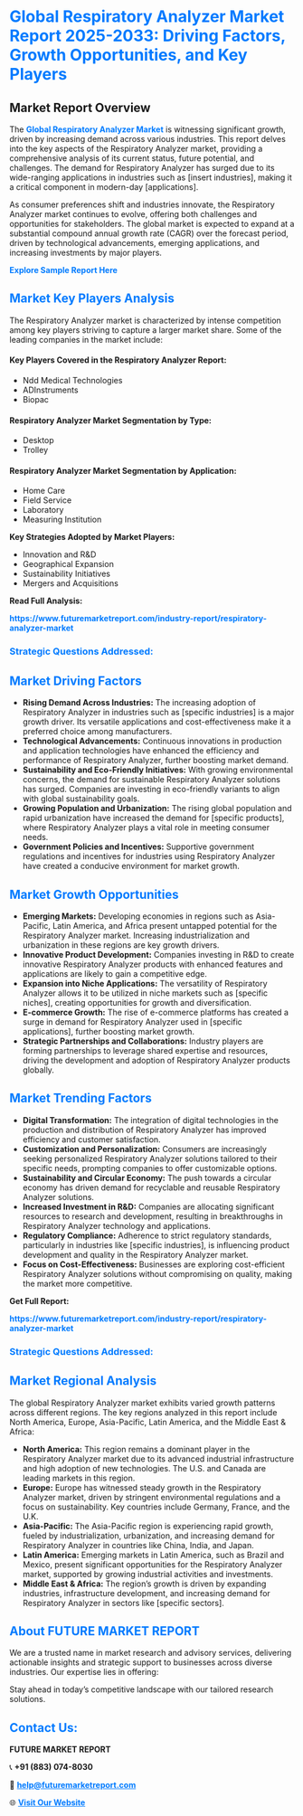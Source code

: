 <h1 style="color: #007BFF;">Global Respiratory Analyzer Market Report 2025-2033: Driving Factors, Growth Opportunities, and Key Players</h1>

<section id="overview">
<h2>Market Report Overview</h2>
<p>The <a href="https://www.futuremarketreport.com/industry-report/respiratory-analyzer-market" style="color: #007BFF; text-decoration: none;"><strong>Global Respiratory Analyzer Market</strong></a> is witnessing significant growth, driven by increasing demand across various industries. This report delves into the key aspects of the Respiratory Analyzer market, providing a comprehensive analysis of its current status, future potential, and challenges. The demand for Respiratory Analyzer has surged due to its wide-ranging applications in industries such as [insert industries], making it a critical component in modern-day [applications].</p>
<p>As consumer preferences shift and industries innovate, the Respiratory Analyzer market continues to evolve, offering both challenges and opportunities for stakeholders. The global market is expected to expand at a substantial compound annual growth rate (CAGR) over the forecast period, driven by technological advancements, emerging applications, and increasing investments by major players.</p>
</section>

<section id="overview">
<p><a href="https://www.futuremarketreport.com/request-sample/reportId=77769" style="color: #007BFF; text-decoration: none;"><strong>Explore Sample Report Here</strong></a></p>
</section>

<section id="key-players">
<h2 style="color: #007BFF;">Market Key Players Analysis</h2>
<p>The Respiratory Analyzer market is characterized by intense competition among key players striving to capture a larger market share. Some of the leading companies in the market include:</p>
<h4>Key Players Covered in the Respiratory Analyzer Report:</h4>
<ul><li>Ndd Medical Technologies</li><li>ADInstruments</li><li>Biopac</li></ul>
<h4>Respiratory Analyzer Market Segmentation by Type:</h4>
<ul><li>Desktop</li><li>Trolley</li></ul>

<h4>Respiratory Analyzer Market Segmentation by Application:</h4>
<ul><li>Home Care</li><li>Field Service</li><li>Laboratory</li><li>Measuring Institution</li></ul>
<p><strong>Key Strategies Adopted by Market Players:</strong></p>
<ul>
<li>Innovation and R&D</li>
<li>Geographical Expansion</li>
<li>Sustainability Initiatives</li>
<li>Mergers and Acquisitions</li>
</ul>
</section>

<section>
<p><strong>Read Full Analysis: </strong></p><a href="https://www.futuremarketreport.com/industry-report/respiratory-analyzer-market" style="color: #007BFF; text-decoration: none;"><strong>https://www.futuremarketreport.com/industry-report/respiratory-analyzer-market</strong></a>
<h3 style="color: #007BFF;">Strategic Questions Addressed:</h3>
</section>

<section id="driving-factors">
<h2 style="color: #007BFF;">Market Driving Factors</h2>
<ul>
<li><strong>Rising Demand Across Industries:</strong> The increasing adoption of Respiratory Analyzer in industries such as [specific industries] is a major growth driver. Its versatile applications and cost-effectiveness make it a preferred choice among manufacturers.</li>
<li><strong>Technological Advancements:</strong> Continuous innovations in production and application technologies have enhanced the efficiency and performance of Respiratory Analyzer, further boosting market demand.</li>
<li><strong>Sustainability and Eco-Friendly Initiatives:</strong> With growing environmental concerns, the demand for sustainable Respiratory Analyzer solutions has surged. Companies are investing in eco-friendly variants to align with global sustainability goals.</li>
<li><strong>Growing Population and Urbanization:</strong> The rising global population and rapid urbanization have increased the demand for [specific products], where Respiratory Analyzer plays a vital role in meeting consumer needs.</li>
<li><strong>Government Policies and Incentives:</strong> Supportive government regulations and incentives for industries using Respiratory Analyzer have created a conducive environment for market growth.</li>
</ul>
</section>

<section id="growth-opportunities">
<h2 style="color: #007BFF;">Market Growth Opportunities</h2>
<ul>
<li><strong>Emerging Markets:</strong> Developing economies in regions such as Asia-Pacific, Latin America, and Africa present untapped potential for the Respiratory Analyzer market. Increasing industrialization and urbanization in these regions are key growth drivers.</li>
<li><strong>Innovative Product Development:</strong> Companies investing in R&D to create innovative Respiratory Analyzer products with enhanced features and applications are likely to gain a competitive edge.</li>
<li><strong>Expansion into Niche Applications:</strong> The versatility of Respiratory Analyzer allows it to be utilized in niche markets such as [specific niches], creating opportunities for growth and diversification.</li>
<li><strong>E-commerce Growth:</strong> The rise of e-commerce platforms has created a surge in demand for Respiratory Analyzer used in [specific applications], further boosting market growth.</li>
<li><strong>Strategic Partnerships and Collaborations:</strong> Industry players are forming partnerships to leverage shared expertise and resources, driving the development and adoption of Respiratory Analyzer products globally.</li>
</ul>
</section>

<section id="trending-factors">
<h2 style="color: #007BFF;">Market Trending Factors</h2>
<ul>
<li><strong>Digital Transformation:</strong> The integration of digital technologies in the production and distribution of Respiratory Analyzer has improved efficiency and customer satisfaction.</li>
<li><strong>Customization and Personalization:</strong> Consumers are increasingly seeking personalized Respiratory Analyzer solutions tailored to their specific needs, prompting companies to offer customizable options.</li>
<li><strong>Sustainability and Circular Economy:</strong> The push towards a circular economy has driven demand for recyclable and reusable Respiratory Analyzer solutions.</li>
<li><strong>Increased Investment in R&D:</strong> Companies are allocating significant resources to research and development, resulting in breakthroughs in Respiratory Analyzer technology and applications.</li>
<li><strong>Regulatory Compliance:</strong> Adherence to strict regulatory standards, particularly in industries like [specific industries], is influencing product development and quality in the Respiratory Analyzer market.</li>
<li><strong>Focus on Cost-Effectiveness:</strong> Businesses are exploring cost-efficient Respiratory Analyzer solutions without compromising on quality, making the market more competitive.</li>
</ul>
</section>

<section>
<p><strong>Get Full Report: </strong></p><a href="https://www.futuremarketreport.com/industry-report/respiratory-analyzer-market" style="color: #007BFF; text-decoration: none;"><strong>https://www.futuremarketreport.com/industry-report/respiratory-analyzer-market</strong></a>
<h3 style="color: #007BFF;">Strategic Questions Addressed:</h3>
</section>


<section id="regional-analysis">
<h2 style="color: #007BFF;">Market Regional Analysis</h2>
<p>The global Respiratory Analyzer market exhibits varied growth patterns across different regions. The key regions analyzed in this report include North America, Europe, Asia-Pacific, Latin America, and the Middle East & Africa:</p>
<ul>
<li><strong>North America:</strong> This region remains a dominant player in the Respiratory Analyzer market due to its advanced industrial infrastructure and high adoption of new technologies. The U.S. and Canada are leading markets in this region.</li>
<li><strong>Europe:</strong> Europe has witnessed steady growth in the Respiratory Analyzer market, driven by stringent environmental regulations and a focus on sustainability. Key countries include Germany, France, and the U.K.</li>
<li><strong>Asia-Pacific:</strong> The Asia-Pacific region is experiencing rapid growth, fueled by industrialization, urbanization, and increasing demand for Respiratory Analyzer in countries like China, India, and Japan.</li>
<li><strong>Latin America:</strong> Emerging markets in Latin America, such as Brazil and Mexico, present significant opportunities for the Respiratory Analyzer market, supported by growing industrial activities and investments.</li>
<li><strong>Middle East & Africa:</strong> The region’s growth is driven by expanding industries, infrastructure development, and increasing demand for Respiratory Analyzer in sectors like [specific sectors].</li>
</ul>
</section>

<footer>
<h2 style="color: #007BFF;">About FUTURE MARKET REPORT</h2>
<p>We are a trusted name in market research and advisory services, delivering actionable insights and strategic support to businesses across diverse industries. Our expertise lies in offering:</p>

<p>Stay ahead in today’s competitive landscape with our tailored research solutions.</p>

<h2 style="color: #007BFF;">Contact Us:</h2>
<p><strong>FUTURE MARKET REPORT</strong></p>
<p>📞 <strong>+91 (883) 074-8030</strong></p>
<p>📧 <strong><a href="mailto:help@futuremarketreport.com" style="color: #007BFF;">help@futuremarketreport.com</a></strong></p>
<p>🌐 <strong><a href="https://www.futuremarketreport.com/" style="color: #007BFF;">Visit Our Website</a></strong></p>
</footer>